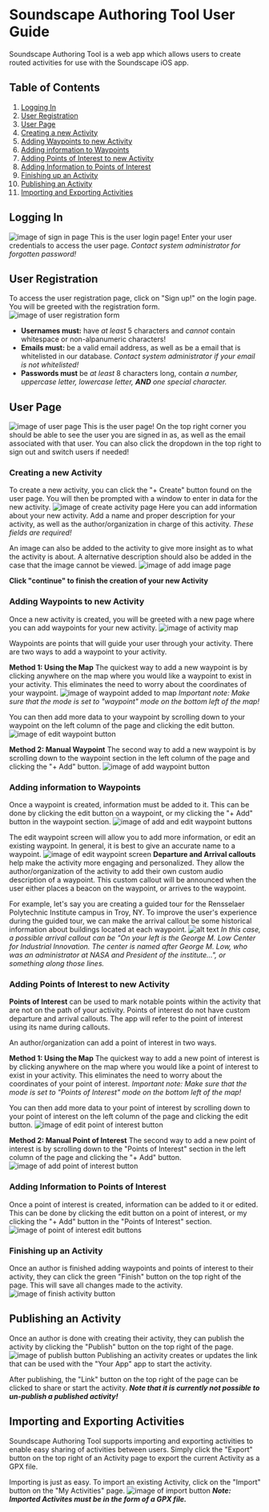 # Soundscape Authoring Tool User Guide
Soundscape Authoring Tool is a web app which allows users to create routed activities for use with the Soundscape iOS app.

## Table of Contents
1. [Logging In](#logging-in)
2. [User Registration](#user-registration)
3. [User Page](#user-page)
4. [Creating a new Activity](#creating-a-new-activity)
5. [Adding Waypoints to new Activity](#adding-waypoints-to-new-activity)
6. [Adding information to Waypoints](#adding-information-to-waypoints)
7. [Adding Points of Interest to new Activity](#adding-points-of-interest-to-new-activity)
8. [Adding Information to Points of Interest](#adding-information-to-points-of-interest)
9. [Finishing up an Activity](#finishing-up-an-activity)
10. [Publishing an Activity](#publishing-an-activity)
11. [Importing and Exporting Activities](#importing-and-exporting-activities)

## Logging In
![image of sign in page](images/sign-in-page.png)
This is the user login page! Enter your user credentials to access the user page. *Contact system administrator for forgotten password!*

## User Registration
To access the user registration page, click on "Sign up!" on the login page. You will be greeted with the registration form.
![image of user registration form](images/registration-page.png)
+ **Usernames must:** have *at least* 5 characters and *cannot* contain whitespace or non-alpanumeric characters!
+ **Emails must:** be a valid email address, as well as be a email that is whitelisted in our database. *Contact system administrator if your email is not whitelisted!*
+ **Passwords must** be *at least* 8 characters long, contain *a number, uppercase letter, lowercase letter,  **AND** one special character.*

## User Page
![image of user page](images/user_page.png)
This is the user page! On the top right corner you should be able to see the user you are signed in as, as well as the email associated with that user. You can also click the dropdown in the top right to sign out and switch users if needed!

### Creating a new Activity
To create a new activity, you can click the "+ Create" button found on the user page. You will then be prompted with a window to enter in data for the new activity.
![image of create activity page](images/create-activity-page.png)
Here you can add information about your new activity.
Add a name and proper description for your activity, as well as the author/organization in charge of this activity. *These fields are required!*

An image can also be added to the activity to give more insight as to what the activity is about. A alternative description should also be added in the case that the image cannot be viewed.
![image of add image page](images/add-activity-image.png)

**Click "continue" to finish the creation of your new Activity**

### Adding Waypoints to new Activity
Once a new activity is created, you will be greeted with a new page where you can add waypoints for your new activity.
![image of activity map](images/activity-map.png)

Waypoints are points that will guide your user through your activity.
There are two ways to add a waypoint to your activity.

**Method 1: Using the Map**
The quickest way to add a new waypoint is by clicking anywhere on the map where you would like a waypoint to exist in your activity. This eliminates the need to worry about the coordinates of your waypoint.
![image of waypoint added to map](images/waypoint-on-map.png)
*Important note: Make sure that the mode is set to "waypoint" mode on the bottom left of the map!*

You can then add more data to your waypoint by scrolling down to your waypoint on the left column of the page and clicking the edit button.
![image of edit waypoint button](images/edit-waypoint.png)

**Method 2: Manual Waypoint**
The second way to add a new waypoint is by scrolling down to the waypoint section in the left column of the page and clicking the "+ Add" button.
![image of add waypoint button](images/add-waypoint.png)

### Adding information to Waypoints
Once a waypoint is created, information must be added to it. This can be done by clicking the edit button on a waypoint, or my clicking the "+ Add" button in the waypoint section.
![image of add and edit waypoint buttons](images/add-and-edit-waypoint.png)

The edit waypoint screen will allow you to add more information, or edit an existing waypoint.
In general, it is best to give an accurate name to a waypoint.
![image of edit waypoint screen](images/edit-waypoint-window.png)
**Departure and Arrival callouts** help make the activity more engaging and personalized. They allow the author/organization of the activity to add their own custom audio description of a waypoint. This custom callout will be announced when the user either places a beacon on the waypoint, or arrives to the waypoint.

For example, let's say you are creating a guided tour for the Rensselaer Polytechnic Institute campus in Troy, NY. To improve the user's experience during the guided tour, we can make the arrival callout be some historical information about buildings located at each waypoint. 
![alt text](images/dcc-image.png)
*In this case, a possible arrival callout can be "On your left is the George M. Low Center for Industrial Innovation. The center is named after George M. Low, who was an administrator at NASA and President of the institute...", or something along those lines.*

### Adding Points of Interest to new Activity
**Points of Interest** can be used to mark notable points within the activity that are not on the path of your activity. Points of interest do not have custom departure and arrival callouts. The app will refer to the point of interest using its name during callouts.

An author/organization can add a point of interest in two ways.

**Method 1: Using the Map**
The quickest way to add a new point of interest is by clicking anywhere on the map where you would like a point of interest to exist in your activity. This eliminates the need to worry about the coordinates of your point of interest.
*Important note: Make sure that the mode is set to "Points of Interest" mode on the bottom left of the map!*

You can then add more data to your point of interest by scrolling down to your point of interest on the left column of the page and clicking the edit button.
![image of edit point of interest button](images/edit-poi.png)

**Method 2: Manual Point of Interest**
The second way to add a new point of interest is by scrolling down to the "Points of Interest" section in the left column of the page and clicking the "+ Add" button.
![image of add point of interest button](images/add-poi.png)

### Adding Information to Points of Interest
Once a point of interest is created, information can be added to it or edited. This can be done by clicking the edit button on a point of interest, or my clicking the "+ Add" button in the "Points of Interest" section.
![image of point of interest edit buttons](images/poi-edit-add.png)

### Finishing up an Activity
Once an author is finished adding waypoints and points of interest to their activity, they can click the green "Finish" button on the top right of the page. This will save all changes made to the activity.
![image of finish activity button](images/finish.png)

## Publishing an Activity
Once an author is done with creating their activity, they can publish the activity by clicking the "Publish" button on the top right of the page. 
![image of publish button](images/publish.png)
Publishing an activity creates or updates the link that can be used with the "Your App" app to start the activity. 

After publishing, the "Link" button on the top right of the page can be clicked to share or start the activity. ***Note that it is currently not possible to un-publish a published activity!***

## Importing and Exporting Activities
Soundscape Authoring Tool supports importing and exporting activities to enable easy sharing of activities between users. Simply click the "Export" button on the top right of an Activity page to export the current Activity as a GPX file.

Importing is just as easy. To import an existing Activity, click on the "Import" button on the "My Activities" page. 
![image of import button](images/import.png)
***Note: Imported Activites must be in the form of a GPX file.***